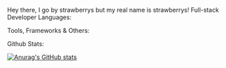 Hey there, I go by strawberrys but my real name is strawberrys!
Full-stack Developer
Languages:
      
Tools, Frameworks & Others:
        
Github Stats:

[![Anurag's GitHub stats](https://github-readme-stats.vercel.app/api?username=strawbberrys)](https://github.com/anuraghazra/github-readme-stats)
